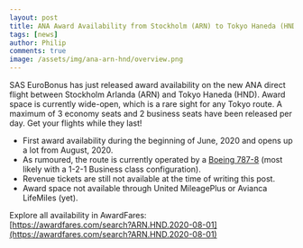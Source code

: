 ```yaml
---
layout: post
title: ANA Award Availability from Stockholm (ARN) to Tokyo Haneda (HND)
tags: [news]
author: Philip
comments: true
image: /assets/img/ana-arn-hnd/overview.png
---
```


SAS EuroBonus has just released award availability on the new ANA direct flight between Stockholm Arlanda (ARN) and Tokyo Haneda (HND). Award space is currently wide-open, which is a rare sight for any Tokyo route. A maximum of 3 economy seats and 2 business seats have been released per day. Get your flights while they last!

* First award availability during the beginning of June, 2020 and opens up a lot from August, 2020.
* As rumoured, the route is currently operated by a [Boeing 787-8](https://www.seatguru.com/airlines/ANA/ANA_Boeing_787-8_V4.php) (most likely with a 1-2-1 Business class configuration).
* Revenue tickets are still not available at the time of writing this post.
* Award space not available through United MileagePlus or Avianca LifeMiles (yet).

Explore all availability in AwardFares:  
[https://awardfares.com/search?ARN.HND.2020-08-01](https://awardfares.com/search?ARN.HND.2020-08-01)
